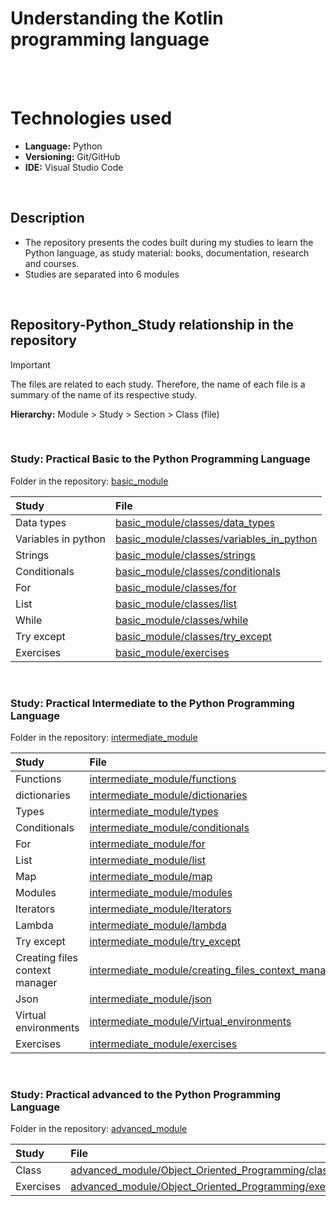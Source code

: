 # Understanding the Kotlin programming language

<br>
<br>

# Technologies used

* **Language:** Python
* **Versioning:** Git/GitHub
* **IDE:** Visual Studio Code

<br>

## Description

* The repository presents the codes built during my studies to learn the Python language, as study material: books, documentation, research and courses.
* Studies are separated into 6 modules


<br>

## Repository-Python_Study relationship in the repository

> [!IMPORTANT]
> The files are related to each study. Therefore, the name of each file is a summary of the name of its respective study.

**Hierarchy:** Module > Study > Section > Class (file)

<br>

### Study: Practical Basic to the Python Programming Language
Folder in the repository: [basic_module](https://github.com/daniellimadev/Python_Study/tree/main/basic_module)

| Study                                              | File                                                                                                                                        |
|:---------------------------------------------------|:--------------------------------------------------------------------------------------------------------------------------------------------| 
| Data types                                         | [basic_module/classes/data_types](https://github.com/daniellimadev/Python_Study/tree/main/basic_module/classes/data_types)                  |
| Variables in python                                | [basic_module/classes/variables_in_python](https://github.com/daniellimadev/Python_Study/tree/main/basic_module/classes/variables_in_python)|
| Strings                                            | [basic_module/classes/strings](https://github.com/daniellimadev/Python_Study/tree/main/basic_module/classes/strings)                        |
| Conditionals                                       | [basic_module/classes/conditionals](https://github.com/daniellimadev/Python_Study/tree/main/basic_module/classes/conditionals)              |
| For                                                | [basic_module/classes/for](https://github.com/daniellimadev/Python_Study/tree/main/basic_module/classes/for)                                |
| List                                               | [basic_module/classes/list](https://github.com/daniellimadev/Python_Study/tree/main/basic_module/classes/list)                              |
| While                                              | [basic_module/classes/while](https://github.com/daniellimadev/Python_Study/tree/main/basic_module/classes/while)                            |
| Try except                                         | [basic_module/classes/try_except](https://github.com/daniellimadev/Python_Study/tree/main/basic_module/classes/try_except)                  |
| Exercises                                          | [basic_module/exercises](https://github.com/daniellimadev/Python_Study/tree/main/basic_module/exercises)                                    |

<br>

### Study: Practical Intermediate to the Python Programming Language
Folder in the repository: [intermediate_module](https://github.com/daniellimadev/Python_Study/tree/main/intermediate_module)

| Study                                              | File                                                                                                                                                            |
|:---------------------------------------------------|:----------------------------------------------------------------------------------------------------------------------------------------------------------------| 
| Functions                                          | [intermediate_module/functions](https://github.com/daniellimadev/Python_Study/tree/main/intermediate_module/functions)                                          |
| dictionaries                                       | [intermediate_module/dictionaries](https://github.com/daniellimadev/Python_Study/tree/main/intermediate_module/dictionaries)                                    |
| Types                                              | [intermediate_module/types](https://github.com/daniellimadev/Python_Study/tree/main/intermediate_module/types)                                                  |
| Conditionals                                       | [intermediate_module/conditionals](https://github.com/daniellimadev/Python_Study/tree/main/intermediate_module/conditionals)                                    |
| For                                                | [intermediate_module/for](https://github.com/daniellimadev/Python_Study/tree/main/intermediate_module/for)                                                      |
| List                                               | [intermediate_module/list](https://github.com/daniellimadev/Python_Study/tree/main/intermediate_module/list)                                                    |
| Map                                                | [intermediate_module/map](https://github.com/daniellimadev/Python_Study/tree/main/intermediate_module/map)                                                      |
| Modules                                            | [intermediate_module/modules](https://github.com/daniellimadev/Python_Study/tree/main/intermediate_module/modules)                                              |
| Iterators                                          | [intermediate_module/Iterators](https://github.com/daniellimadev/Python_Study/tree/main/intermediate_module/Iterators)                                          |
| Lambda                                             | [intermediate_module/lambda](https://github.com/daniellimadev/Python_Study/tree/main/intermediate_module/lambda)                                                |
| Try except                                         | [intermediate_module/try_except](https://github.com/daniellimadev/Python_Study/tree/main/intermediate_module/try_except)                                        |
| Creating files context manager                     | [intermediate_module/creating_files_context_manager](https://github.com/daniellimadev/Python_Study/tree/main/intermediate_module/creating_files_context_manager)|
| Json                                               | [intermediate_module/json](https://github.com/daniellimadev/Python_Study/tree/main/intermediate_module/json)                                                    |
| Virtual environments                               | [intermediate_module/Virtual_environments](https://github.com/daniellimadev/Python_Study/tree/main/intermediate_module/Virtual_environments)                    |
| Exercises                                          | [intermediate_module/exercises](https://github.com/daniellimadev/Python_Study/tree/main/intermediate_module/exercises)                                          |

<br>

### Study: Practical advanced to the Python Programming Language
Folder in the repository: [advanced_module](https://github.com/daniellimadev/Python_Study/tree/main/advanced_module)

| Study                                              | File                                                                                                                           |
|:---------------------------------------------------|:-------------------------------------------------------------------------------------------------------------------------------| 
| Class                                              | [advanced_module/Object_Oriented_Programming/class](https://github.com/daniellimadev/Python_Study/tree/main/advanced_module/Object_Oriented_Programming/class)                   |
| Exercises                                          | [advanced_module/Object_Oriented_Programming/exercises](https://github.com/daniellimadev/Python_Study/tree/main/advanced_module/Object_Oriented_Programming/exercises)                   |
